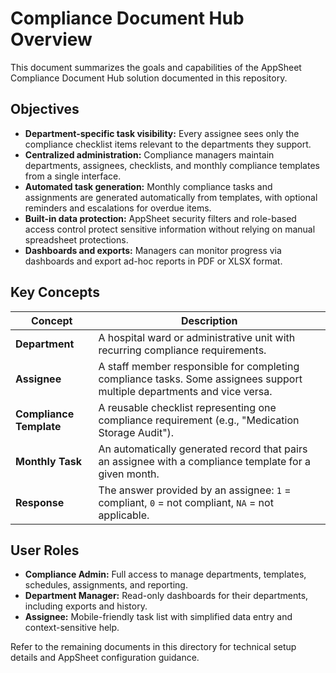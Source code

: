 # Compliance Document Hub Overview

This document summarizes the goals and capabilities of the AppSheet Compliance
Document Hub solution documented in this repository.

## Objectives

* **Department-specific task visibility:** Every assignee sees only the
  compliance checklist items relevant to the departments they support.
* **Centralized administration:** Compliance managers maintain departments,
  assignees, checklists, and monthly compliance templates from a single
  interface.
* **Automated task generation:** Monthly compliance tasks and assignments are
  generated automatically from templates, with optional reminders and escalations
  for overdue items.
* **Built-in data protection:** AppSheet security filters and role-based access
  control protect sensitive information without relying on manual spreadsheet
  protections.
* **Dashboards and exports:** Managers can monitor progress via dashboards and
  export ad-hoc reports in PDF or XLSX format.

## Key Concepts

| Concept | Description |
| --- | --- |
| **Department** | A hospital ward or administrative unit with recurring compliance requirements. |
| **Assignee** | A staff member responsible for completing compliance tasks. Some assignees support multiple departments and vice versa. |
| **Compliance Template** | A reusable checklist representing one compliance requirement (e.g., "Medication Storage Audit"). |
| **Monthly Task** | An automatically generated record that pairs an assignee with a compliance template for a given month. |
| **Response** | The answer provided by an assignee: `1` = compliant, `0` = not compliant, `NA` = not applicable. |

## User Roles

* **Compliance Admin:** Full access to manage departments, templates, schedules,
  assignments, and reporting.
* **Department Manager:** Read-only dashboards for their departments, including
  exports and history.
* **Assignee:** Mobile-friendly task list with simplified data entry and
  context-sensitive help.

Refer to the remaining documents in this directory for technical setup details
and AppSheet configuration guidance.

